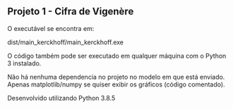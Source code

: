 ## Projeto 1 - Cifra de Vigenère 

O executável se encontra em:

  dist/main_kerckhoff/main_kerckhoff.exe

O código também pode ser executado em qualquer máquina com o Python 3 instalado.

Não há nenhuma dependencia no projeto no modelo em que está enviado. Apenas matplotlib/numpy se quiser exibir os gráficos (código comentado).

Desenvolvido utilizando Python 3.8.5
